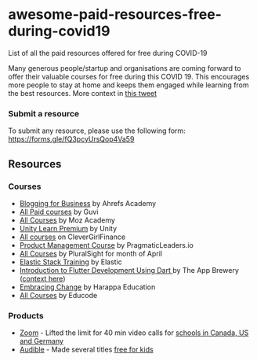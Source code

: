 # awesome-paid-resources-free-during-covid19
List of all the paid resources offered for free during COVID-19

Many generous people/startup and organisations are coming forward to offer their valuable courses for free during this COVID 19. This encourages more people to stay at home and keeps them engaged while learning from the best resources. More context in [this tweet](https://twitter.com/taranjeet7114/status/1242327715270643712)


### Submit a resource

To submit any resource, please use the following form: https://forms.gle/fQ3pcyUrsQop4Va59


## Resources

### Courses

* [Blogging for Business](https://ahrefs.com/academy/blogging-for-business) by Ahrefs Academy
* [All Paid courses](https://www.guvi.in/courses) by Guvi
* [All Courses](https://moz.com/training) by Moz Academy
* [Unity Learn Premium](https://unity.com/products/learn-premium) by Unity
* [All courses](https://www.clevergirlfinance.com/course-packages/) on CleverGirlFinance
* [Product Management Course](https://www.linkedin.com/feed/update/urn:li:activity:6649945693106647040/) by PragmaticLeaders.io
* [All Courses](https://www.pluralsight.com/) by PluralSight for month of April
* [Elastic Stack Training](https://training.elastic.co/learn-from-home) by Elastic
* [Introduction to Flutter Development Using Dart
](https://www.appbrewery.co/p/intro-to-flutter) by The App Brewery ([context here](https://medium.com/flutter/learn-flutter-for-free-c9bc3b898c4d))
* [Embracing Change](https://harappa.education/courses/embracing-change) by Harappa Education
* [All Courses](https://educode.org/courses) by Educode

### Products

* [Zoom](https://zoom.us/) - Lifted the limit for 40 min video calls for [schools in Canada, US and Germany](https://blog.zoom.us/wordpress/2020/03/22/how-to-use-zoom-for-online-learning/)
* [Audible](https://stories.audible.com/start-listen) - Made several titles [free for kids](https://cnalifestyle.channelnewsasia.com/trending/audiobook-platform-audible-free-during-covid-19-12564678)
